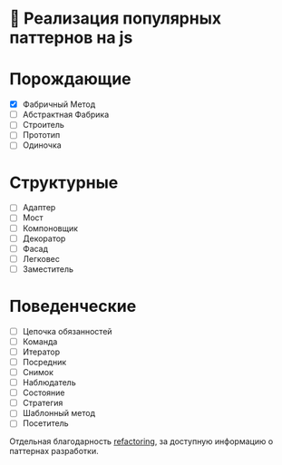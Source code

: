 # :metal: Реализация популярных паттернов на js

# Порождающие
- [X] Фабричный Метод
- [ ] Абстрактная Фабрика
- [ ] Строитель
- [ ] Прототип
- [ ] Одиночка

# Структурные
- [ ] Адаптер
- [ ] Мост
- [ ] Компоновщик
- [ ] Декоратор
- [ ] Фасад
- [ ] Легковес
- [ ] Заместитель

# Поведенческие
- [ ] Цепочка обязанностей
- [ ] Команда
- [ ] Итератор
- [ ] Посредник
- [ ] Снимок
- [ ] Наблюдатель
- [ ] Состояние
- [ ] Стратегия
- [ ] Шаблонный метод
- [ ] Посетитель

Отдельная благодарность [refactoring](https://refactoring.guru/ru/), за доступную информацию о паттернах разработки.
